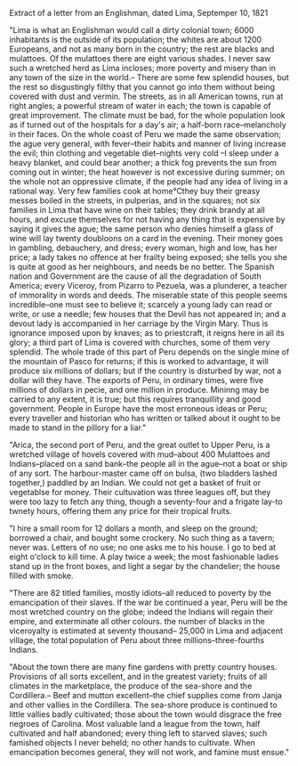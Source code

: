Extract of a letter from an Englishman, dated Lima, Septemper 10, 1821 "Lima is what an Englishman would call a dirty colonial town; 6000 inhabitants is the outside of its population; the whites are about 1200 Europeans, and not as many born in the country; the rest are blacks and mulattoes. Of the mulattoes there are eight various shades. I never saw such a wretched herd as Lima incloses; more poverty and misery than in any town of the size in the world.– There are some few splendid houses, but the rest so disgustingly filthy that you cannot go into them without being covered with dust and vermin. The streets, as in all American towns, run at right angles; a powerful stream of water in each; the town is capable of great improvement. The climate must be bad, for the whole population look as if turned out of the hospitals for a day's air; a half-born race–melancholy in their faces. On the whole coast of Peru we made the same observation; the ague very general, with fever–their habits and manner of living increase the evil; thin clothing and vegetable diet–nights very cold –I sleep under a heavy blanket, and could bear another; a thick fog prevents the sun from coming out in winter; the heat however is not excessive during summer; on the whole not an oppressive climate, if the people had any idea of living in a rational way. Very few families cook at home℃they buy their greasy messes boiled in the streets, in pulperias, and in the squares; not six families in Lima that have wine on their tables; they drink brandy at all hours, and excuse themselves for not having any thing that is expensive by saying it gives the ague; the same person who denies himself a glass of wine will lay twenty doubloons on a card in the evening. Their money goes in gambling, debauchery, and dress; every woman, high and low, has her price; a lady takes no offence at her frailty being exposed; she tells you she is quite at good as her neighbours, and needs be no better. The Spanish nation and Government are the cause of all the degradation of South America; every Viceroy, from Pizarro to Pezuela, was a plunderer, a teacher of immorality in words and deeds. The miserable state of this people seems incredible–one must see to believe it; scarcely a young lady can read or write, or use a needle; few houses that the Devil has not appeared in; and a devout lady is accompanied in her carriage by the Virgin Mary. Thus is ignorance imposed upon by knaves; as to priestcraft, it reigns here in all its glory; a third part of Lima is covered with churches, some of them very splendid. The whole trade of this part of Peru depends on the single mine of the mountain of Pasco for returns; if this is worked to advantage, it will produce six millions of dollars; but if the country is disturbed by war, not a dollar will they have. The exports of Peru, in ordinary times, were five millions of dollars in pecie, and one million in produce. Mininng may be carried to any extent, it is true; but this requires tranquillity and good government. People in Europe have the most erroneous ideas or Peru; every traveller and historian who has written or talked about it ought to be made to stand in the pillory for a liar." "Arica, the second port of Peru, and the great outlet to Upper Peru, is a wretched village of hovels covered with mud–about 400 Mulattoes and Indians–placed on a sand bank–the people all in the ague–not a boat or ship of any sort. The harbour-master came off on bulsa, (two bladders lashed together,) paddled by an Indian. We could not get a basket of fruit or vegetablse for money. Their cultuvation was three leagues off, but they were too lazy to fetch any thing, though a seventy-four and a frigate lay-to twnety hours, offering them any price for their tropical fruits. "I hire a small room for 12 dollars a month, and sleep on the ground; borrowed a chair, and bought some crockery. No such thing as a tavern; never was. Letters of no use; no one asks me to his house. I go to bed at eight o'clock to kill time. A play twice a week; the most fashionable ladies stand up in the front boxes, and light a segar by the chandelier; the house filled with smoke. "There are 82 titled families, mostly idiots–all reduced to poverty by the emancipation of their slaves. If the war be continued a year, Peru will be the most wretched country on the globe; indeed the Indians will regain their empire, and exterminate all other colours. the number of blacks in the viceroyalty is estimated at seventy thousand– 25,000 in Lima and adjacent village, the total population of Peru about three millions–three-fourths Indians. "About the town there are many fine gardens with pretty country houses. Provisions of all sorts excellent, and in the greatest variety; fruits of all climates in the marketplace, the produce of the sea-shore and the Cordillera.– Beef and mutton excellent–the chief supplies come from Janja and other vallies in the Cordillera. The sea-shore produce is continued to little vallies badly cultivated; those about the town would disgrace the free negroes of Carolina. Most valuable land a league from the town, half cultivated and half abandoned; every thing left to starved slaves; such famished objects I never beheld; no other hands to cultivate. When emancipation becomes general, they will not work, and famine must ensue."
